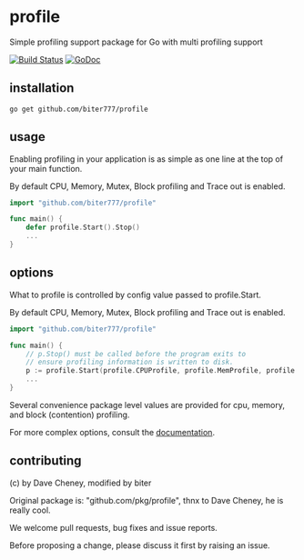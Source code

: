 profile
=======

Simple profiling support package for Go with multi profiling support

[![Build Status](https://travis-ci.org/pkg/profile.svg?branch=master)](https://travis-ci.org/pkg/profile) [![GoDoc](http://godoc.org/github.com/biter777/profile?status.svg)](http://godoc.org/github.com/biter777/profile)


installation
------------

    go get github.com/biter777/profile

usage
-----

Enabling profiling in your application is as simple as one line at the top of your main function. 

By default CPU, Memory, Mutex, Block profiling and Trace out is enabled.

```go
import "github.com/biter777/profile"

func main() {
    defer profile.Start().Stop()
    ...
}
```

options
-------

What to profile is controlled by config value passed to profile.Start. 

By default CPU, Memory, Mutex, Block profiling and Trace out is enabled.

```go
import "github.com/biter777/profile"

func main() {
    // p.Stop() must be called before the program exits to
    // ensure profiling information is written to disk.
    p := profile.Start(profile.CPUProfile, profile.MemProfile, profile.ProfilePath("."), profile.NoShutdownHook)
    ...
}
```

Several convenience package level values are provided for cpu, memory, and block (contention) profiling.

For more complex options, consult the [documentation](http://godoc.org/github.com/biter777/profile).

contributing
------------

(c) by Dave Cheney, modified by biter

Original package is: "github.com/pkg/profile", thnx to Dave Cheney, he is really cool.

We welcome pull requests, bug fixes and issue reports.

Before proposing a change, please discuss it first by raising an issue.
